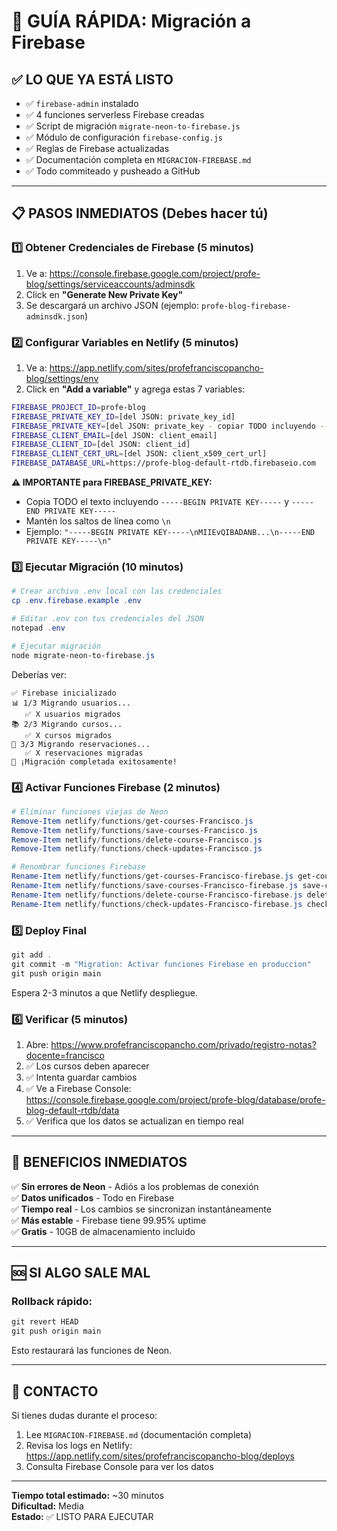 # 🎯 GUÍA RÁPIDA: Migración a Firebase

## ✅ LO QUE YA ESTÁ LISTO

- ✅ `firebase-admin` instalado
- ✅ 4 funciones serverless Firebase creadas
- ✅ Script de migración `migrate-neon-to-firebase.js`
- ✅ Módulo de configuración `firebase-config.js`
- ✅ Reglas de Firebase actualizadas
- ✅ Documentación completa en `MIGRACION-FIREBASE.md`
- ✅ Todo commiteado y pusheado a GitHub

---

## 📋 PASOS INMEDIATOS (Debes hacer tú)

### 1️⃣ Obtener Credenciales de Firebase (5 minutos)

1. Ve a: https://console.firebase.google.com/project/profe-blog/settings/serviceaccounts/adminsdk
2. Click en **"Generate New Private Key"**
3. Se descargará un archivo JSON (ejemplo: `profe-blog-firebase-adminsdk.json`)

### 2️⃣ Configurar Variables en Netlify (5 minutos)

1. Ve a: https://app.netlify.com/sites/profefranciscopancho-blog/settings/env
2. Click en **"Add a variable"** y agrega estas 7 variables:

```bash
FIREBASE_PROJECT_ID=profe-blog
FIREBASE_PRIVATE_KEY_ID=[del JSON: private_key_id]
FIREBASE_PRIVATE_KEY=[del JSON: private_key - copiar TODO incluyendo -----BEGIN/END-----]
FIREBASE_CLIENT_EMAIL=[del JSON: client_email]
FIREBASE_CLIENT_ID=[del JSON: client_id]
FIREBASE_CLIENT_CERT_URL=[del JSON: client_x509_cert_url]
FIREBASE_DATABASE_URL=https://profe-blog-default-rtdb.firebaseio.com
```

**⚠️ IMPORTANTE para FIREBASE_PRIVATE_KEY:**
- Copia TODO el texto incluyendo `-----BEGIN PRIVATE KEY-----` y `-----END PRIVATE KEY-----`
- Mantén los saltos de línea como `\n`
- Ejemplo: `"-----BEGIN PRIVATE KEY-----\nMIIEvQIBADANB...\n-----END PRIVATE KEY-----\n"`

### 3️⃣ Ejecutar Migración (10 minutos)

```powershell
# Crear archivo .env local con las credenciales
cp .env.firebase.example .env

# Editar .env con tus credenciales del JSON
notepad .env

# Ejecutar migración
node migrate-neon-to-firebase.js
```

Deberías ver:
```
✅ Firebase inicializado
📊 1/3 Migrando usuarios...
   ✅ X usuarios migrados
📚 2/3 Migrando cursos...
   ✅ X cursos migrados
🎫 3/3 Migrando reservaciones...
   ✅ X reservaciones migradas
🎉 ¡Migración completada exitosamente!
```

### 4️⃣ Activar Funciones Firebase (2 minutos)

```powershell
# Eliminar funciones viejas de Neon
Remove-Item netlify/functions/get-courses-Francisco.js
Remove-Item netlify/functions/save-courses-Francisco.js
Remove-Item netlify/functions/delete-course-Francisco.js
Remove-Item netlify/functions/check-updates-Francisco.js

# Renombrar funciones Firebase
Rename-Item netlify/functions/get-courses-Francisco-firebase.js get-courses-Francisco.js
Rename-Item netlify/functions/save-courses-Francisco-firebase.js save-courses-Francisco.js
Rename-Item netlify/functions/delete-course-Francisco-firebase.js delete-course-Francisco.js
Rename-Item netlify/functions/check-updates-Francisco-firebase.js check-updates-Francisco.js
```

### 5️⃣ Deploy Final

```powershell
git add .
git commit -m "Migration: Activar funciones Firebase en produccion"
git push origin main
```

Espera 2-3 minutos a que Netlify despliegue.

### 6️⃣ Verificar (5 minutos)

1. Abre: https://www.profefranciscopancho.com/privado/registro-notas?docente=francisco
2. ✅ Los cursos deben aparecer
3. ✅ Intenta guardar cambios
4. ✅ Ve a Firebase Console: https://console.firebase.google.com/project/profe-blog/database/profe-blog-default-rtdb/data
5. ✅ Verifica que los datos se actualizan en tiempo real

---

## 🎉 BENEFICIOS INMEDIATOS

✅ **Sin errores de Neon** - Adiós a los problemas de conexión  
✅ **Datos unificados** - Todo en Firebase  
✅ **Tiempo real** - Los cambios se sincronizan instantáneamente  
✅ **Más estable** - Firebase tiene 99.95% uptime  
✅ **Gratis** - 10GB de almacenamiento incluido  

---

## 🆘 SI ALGO SALE MAL

### Rollback rápido:

```powershell
git revert HEAD
git push origin main
```

Esto restaurará las funciones de Neon.

---

## 📱 CONTACTO

Si tienes dudas durante el proceso:
1. Lee `MIGRACION-FIREBASE.md` (documentación completa)
2. Revisa los logs en Netlify: https://app.netlify.com/sites/profefranciscopancho-blog/deploys
3. Consulta Firebase Console para ver los datos

---

**Tiempo total estimado:** ~30 minutos  
**Dificultad:** Media  
**Estado:** ✅ LISTO PARA EJECUTAR
